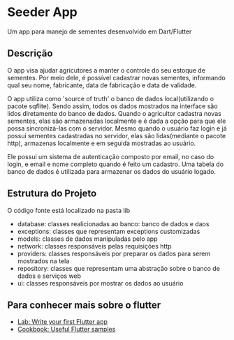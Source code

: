 # Seeder App

Um app para manejo de sementes desenvolvido em Dart/Flutter

## Descrição

O app visa ajudar agricutores a manter o controle do seu estoque
de sementes. Por meio dele, é possível cadastrar novas sementes, informando
qual seu nome, fabricante, data de fabricação e data de validade.

O app utiliza como 'source of truth' o banco de dados local(utilizando o pacote sqflite).
Sendo assim, todos os dados mostrados na interface são lidos diretamente do banco de dados. Quando 
o agricultor cadastra novas sementes, elas são armazenadas localmente e é dada a opção para
que ele possa sincronizá-las com o servidor. Mesmo quando o usuário faz login e já possui sementes cadastradas
no servidor, elas são lidas(mediante o pacote http), armazenas localmente e em seguida mostradas ao usuário. 

Ele possui um sistema de autenticação composto por email, no caso do login, e email e nome completo quando 
é feito um cadastro. Uma tabela do banco de dados é utilizada para armazenar os dados do usuário logado. 

## Estrutura do Projeto

O código fonte está localizado na pasta lib

- database: classes realicionadas ao banco: banco de dados e daos
- exceptions: classes que representam exceptions customizadas
- models: classes de dados manipuladas pelo app
- network: classes responsáveis pelas requisições http
- providers: classes responsáveis por preparar os dados para serem mostrados na tela
- repository: classes que representam uma abstração sobre o banco de dados e serviços web
- ui: classes responsáveis por mostrar os dados ao usuário

## Para conhecer mais sobre o flutter
- [Lab: Write your first Flutter app](https://flutter.dev/docs/get-started/codelab)
- [Cookbook: Useful Flutter samples](https://flutter.dev/docs/cookbook)

